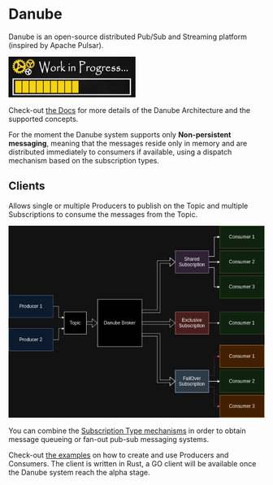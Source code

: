 # Danube

Danube is an open-source distributed Pub/Sub and Streaming platform (inspired by Apache Pulsar).

<img src="docs/pictures/work_in_progress.png " width="250" height="80" alt="Work in Progress">

Check-out [the Docs](docs/) for more details of the Danube Architecture and the supported concepts.

For the moment the Danube system supports only **Non-persistent messaging**, meaning that the messages reside only in memory and are distributed immediately to consumers if available, using a dispatch mechanism based on the subscription types.

## Clients

Allows single or multiple Producers to publish on the Topic and multiple Subscriptions to consume the messages from the Topic.

![Producers  Consumers](docs/pictures/producers_consumers.png "Producers Consumers")

You can combine the [Subscription Type mechanisms](docs/04-Queuing_PubSub_messaging.md) in order to obtain message queueing or fan-out pub-sub messaging systems.

Check-out [the examples](danube-client/examples/) on how to create and use Producers and Consumers.  The client is written in Rust, a GO client will be available once the Danube system reach the alpha stage.
